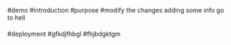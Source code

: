 #demo
#introduction
#purpose
#modify the changes
adding some info
go to hell
####
#deployment
#gfkdjfhbgl
#fhjbdgktgm
